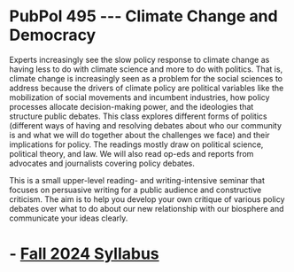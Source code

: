 # PubPol 495  --- Climate Change and Democracy

Experts increasingly see the slow policy response to climate change as having less to do with climate science and more to do with politics. That is, climate change is increasingly seen as a problem for the social sciences to address because the drivers of climate policy are political variables like the mobilization of social movements and incumbent industries, how policy processes allocate decision-making power, and the ideologies that structure public debates. This class explores different forms of politics (different ways of having and resolving debates about who our community is and what we will do together about the challenges we face) and their implications for policy. The readings mostly draw on political science, political theory, and law. We will also read op-eds and reports from advocates and journalists covering policy debates. 

This is a small upper-level reading- and writing-intensive seminar that focuses on persuasive writing for a public audience and constructive criticism. The aim is to help you develop your own critique of various policy debates over what to do about our new relationship with our biosphere and communicate your ideas clearly.

# - [Fall 2024 Syllabus](syllabus-2024.html) 
